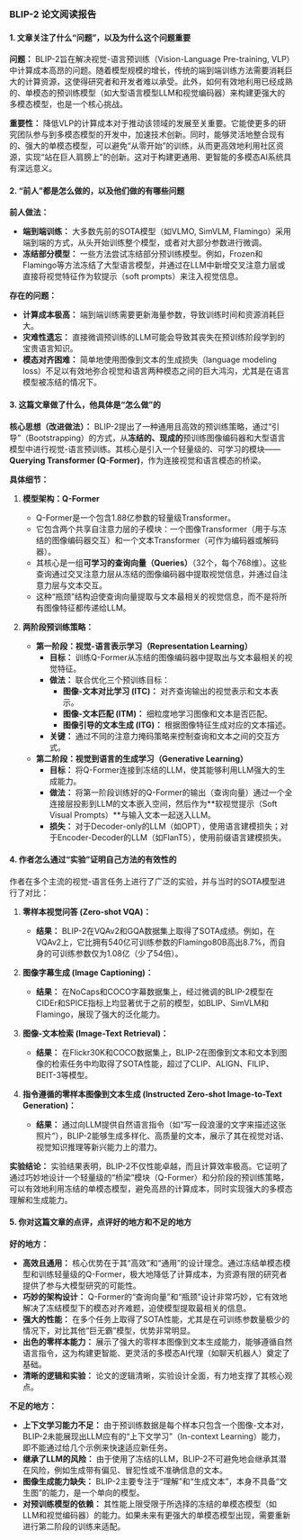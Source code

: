 ### **BLIP-2 论文阅读报告**

#### **1. 文章关注了什么“问题”，以及为什么这个问题重要**

**问题：**
BLIP-2旨在解决视觉-语言预训练（Vision-Language Pre-training, VLP）中计算成本高昂的问题。随着模型规模的增长，传统的端到端训练方法需要消耗巨大的计算资源，这使得研究者和开发者难以承受。此外，如何有效地利用已经成熟的、单模态的预训练模型（如大型语言模型LLM和视觉编码器）来构建更强大的多模态模型，也是一个核心挑战。

**重要性：**
降低VLP的计算成本对于推动该领域的发展至关重要。它能使更多的研究团队参与到多模态模型的开发中，加速技术创新。同时，能够灵活地整合现有的、强大的单模态模型，可以避免“从零开始”的训练，从而更高效地利用社区资源，实现“站在巨人肩膀上”的创新。这对于构建更通用、更智能的多模态AI系统具有深远意义。

#### **2. “前人”都是怎么做的，以及他们做的有哪些问题**

**前人做法：**
*   **端到端训练：** 大多数先前的SOTA模型（如VLMO, SimVLM, Flamingo）采用端到端的方式，从头开始训练整个模型，或者对大部分参数进行微调。
*   **冻结部分模型：** 一些方法尝试冻结部分预训练模型。例如，Frozen和Flamingo等方法冻结了大型语言模型，并通过在LLM中新增交叉注意力层或直接将视觉特征作为软提示（soft prompts）来注入视觉信息。

**存在的问题：**
*   **计算成本极高：** 端到端训练需要更新海量参数，导致训练时间和资源消耗巨大。
*   **灾难性遗忘：** 直接微调预训练的LLM可能会导致其丧失在预训练阶段学到的宝贵语言知识。
*   **模态对齐困难：** 简单地使用图像到文本的生成损失（language modeling loss）不足以有效地弥合视觉和语言两种模态之间的巨大鸿沟，尤其是在语言模型被冻结的情况下。

#### **3. 这篇文章做了什么，他具体是“怎么做”的**

**核心思想（改进做法）：**
BLIP-2提出了一种通用且高效的预训练策略，通过“引导”（Bootstrapping）的方式，从**冻结的、现成的**预训练图像编码器和大型语言模型中进行视觉-语言预训练。其核心是引入一个轻量级的、可学习的模块——**Querying Transformer (Q-Former)**，作为连接视觉和语言模态的桥梁。

**具体细节：**
1.  **模型架构：Q-Former**
    *   Q-Former是一个包含1.88亿参数的轻量级Transformer。
    *   它包含两个共享自注意力层的子模块：一个图像Transformer（用于与冻结的图像编码器交互）和一个文本Transformer（可作为编码器或解码器）。
    *   其核心是一组**可学习的查询向量（Queries）**（32个，每个768维）。这些查询通过交叉注意力层从冻结的图像编码器中提取视觉信息，并通过自注意力层与文本交互。
    *   这种“瓶颈”结构迫使查询向量提取与文本最相关的视觉信息，而不是将所有图像特征都传递给LLM。

2.  **两阶段预训练策略：**
    *   **第一阶段：视觉-语言表示学习（Representation Learning）**
        *   **目标：** 训练Q-Former从冻结的图像编码器中提取出与文本最相关的视觉特征。
        *   **做法：** 联合优化三个预训练目标：
            *   **图像-文本对比学习 (ITC)：** 对齐查询输出的视觉表示和文本表示。
            *   **图像-文本匹配 (ITM)：** 细粒度地学习图像和文本是否匹配。
            *   **图像引导的文本生成 (ITG)：** 根据图像特征生成对应的文本描述。
        *   **关键：** 通过不同的注意力掩码策略来控制查询和文本之间的交互方式。
    *   **第二阶段：视觉到语言的生成学习（Generative Learning）**
        *   **目标：** 将Q-Former连接到冻结的LLM，使其能够利用LLM强大的生成能力。
        *   **做法：** 将第一阶段训练好的Q-Former的输出（查询向量）通过一个全连接层投影到LLM的文本嵌入空间，然后作为**软视觉提示（Soft Visual Prompts）**与输入文本一起送入LLM。
        *   **损失：** 对于Decoder-only的LLM（如OPT），使用语言建模损失；对于Encoder-Decoder的LLM（如FlanT5），使用前缀语言建模损失。

#### **4. 作者怎么通过“实验”证明自己方法的有效性的**

作者在多个主流的视觉-语言任务上进行了广泛的实验，并与当时的SOTA模型进行了对比：

1.  **零样本视觉问答 (Zero-shot VQA)：**
    *   **结果：** BLIP-2在VQAv2和GQA数据集上取得了SOTA成绩。例如，在VQAv2上，它比拥有540亿可训练参数的Flamingo80B高出8.7%，而自身的可训练参数仅为1.08亿（少了54倍）。

2.  **图像字幕生成 (Image Captioning)：**
    *   **结果：** 在NoCaps和COCO字幕数据集上，经过微调的BLIP-2模型在CIDEr和SPICE指标上均显著优于之前的模型，如BLIP、SimVLM和Flamingo，展现了强大的泛化能力。

3.  **图像-文本检索 (Image-Text Retrieval)：**
    *   **结果：** 在Flickr30K和COCO数据集上，BLIP-2在图像到文本和文本到图像的检索任务中均取得了SOTA性能，超过了CLIP、ALIGN、FILIP、BEIT-3等模型。

4.  **指令遵循的零样本图像到文本生成 (Instructed Zero-shot Image-to-Text Generation)：**
    *   **结果：** 通过向LLM提供自然语言指令（如“写一段浪漫的文字来描述这张照片”），BLIP-2能够生成多样化、高质量的文本，展示了其在视觉对话、视觉知识推理等新兴能力上的潜力。

**实验结论：**
实验结果表明，BLIP-2不仅性能卓越，而且计算效率极高。它证明了通过巧妙地设计一个轻量级的“桥梁”模块（Q-Former）和分阶段的预训练策略，可以有效地利用冻结的单模态模型，避免高昂的计算成本，同时实现强大的多模态理解和生成能力。

#### **5. 你对这篇文章的点评，点评好的地方和不足的地方**

**好的地方：**
*   **高效且通用：** 核心优势在于其“高效”和“通用”的设计理念。通过冻结单模态模型和训练轻量级的Q-Former，极大地降低了计算成本，为资源有限的研究者提供了参与大模型研究的可能性。
*   **巧妙的架构设计：** Q-Former的“查询向量”和“瓶颈”设计非常巧妙，它有效地解决了冻结模型下的模态对齐难题，迫使模型提取最相关的信息。
*   **强大的性能：** 在多个任务上取得了SOTA性能，尤其是在可训练参数量极少的情况下，对比其他“巨无霸”模型，优势非常明显。
*   **出色的零样本能力：** 展示了强大的零样本图像到文本生成能力，能够遵循自然语言指令，这为构建更智能、更灵活的多模态AI代理（如聊天机器人）奠定了基础。
*   **清晰的逻辑和实验：** 论文的逻辑清晰，实验设计全面，有力地支撑了其核心观点。

**不足的地方：**
*   **上下文学习能力不足：** 由于预训练数据是每个样本只包含一个图像-文本对，BLIP-2未能展现出LLM应有的“上下文学习”（In-context Learning）能力，即不能通过给几个示例来快速适应新任务。
*   **继承了LLM的风险：** 由于使用了冻结的LLM，BLIP-2不可避免地会继承其潜在风险，例如生成带有偏见、冒犯性或不准确信息的文本。
*   **图像生成能力缺失：** BLIP-2主要专注于“理解”和“生成文本”，本身不具备“文生图”的能力，是一个单向的模型。
*   **对预训练模型的依赖：** 其性能上限受限于所选择的冻结的单模态模型（如LLM和视觉编码器）的能力。如果未来有更强大的单模态模型出现，需要重新进行第二阶段的训练来适配。

